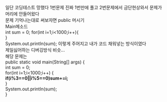 일단 코딩테스트 망했다
1번문제 진짜 1번만에 풀고
2번문제에서 금단현상와서 문제가 머리에 안들어왔다  
문제 기억나는대로 써보자면
public 머시기  
	Main메소드  
	int sum = 0;
	 for(int i=1;i<1000;i++){  
	 }  
	 System.out.println(sum);
이렇게 주어지고 내가 코드 채워넣는 방식이였다  
제일싫어하는 디버깅방식 비슷...  
해당 문제는  
	public static void main(String[] args) {  
		int sum = 0;  
		for(int i=1;i<1000;i++) {  
			**if(i%3==0||i%5==0)sum+=i;**  
		}  
		System.out.println(sum);  
	}